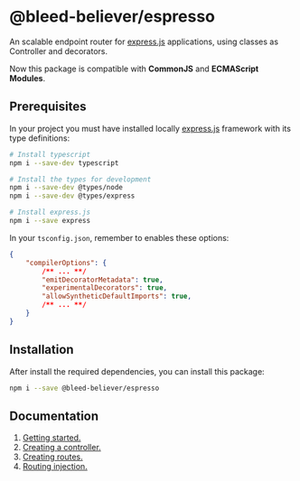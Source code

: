 # @bleed-believer/espresso

An scalable endpoint router for [express.js](https://www.npmjs.com/package/express) applications, using classes as Controller and decorators.

Now this package is compatible with __CommonJS__ and __ECMAScript Modules__.


## Prerequisites

In your project you must have installed locally [express.js](https://www.npmjs.com/package/express) framework with its type definitions:
```bash
# Install typescript
npm i --save-dev typescript

# Install the types for development
npm i --save-dev @types/node
npm i --save-dev @types/express

# Install express.js
npm i --save express
```

In your `tsconfig.json`, remember to enables these options:
```json
{
    "compilerOptions": {
        /** ... **/
        "emitDecoratorMetadata": true,
        "experimentalDecorators": true,
        "allowSyntheticDefaultImports": true,
        /** ... **/
    }
}
```


## Installation

After install the required dependencies, you can install this package:
```bash
npm i --save @bleed-believer/espresso
```


## Documentation
1. [Getting started.](/docs/espresso/getting-started.md)
1. [Creating a controller.](/docs/espresso/controllers.md)
1. [Creating routes.](/docs/espresso/routes.md)
1. [Routing injection.](/docs/espresso/injection.md)